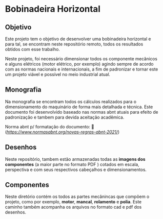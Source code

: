# Bobinadeira Horizontal



## Objetivo

Este projeto tem o objetivo de desenvolver uma bobinadeira horizontal e para tal, se encontram neste repositório remoto, todos os resultados obtidos com esse trabalho.

Neste projeto, foi necessário dimensionar todos os componente mecânicos e alguns elétricos (motor elétrico, por exemplo) agindo sempre de acordo com as normas nacionais e internacionais, a fim de padronizar e tornar este um projeto viável e possível no meio industrial atual.



## Monografia

Na monografia se encontram todos os cálculos realizados para o dimensionamento do maquinário de forma mais detalhada e técnica. Este documento foi desenvolvido baseado nas normas abnt atuais  para efeito de padronização e tambem para devida aceitação acadêmica.

Norma abnt p/ formatação do documento: :link: (*<https://www.normasabnt.org/novas-regras-abnt-2021/>*)



## Desenhos

Neste repositório, tambem estão armazenadas todas as **imagens dos componentes** (a maior parte no formato PDF ) cotados em escala, perspectiva e com seus respectivos cabeçalhos e dimensionamentos.



## Componentes

Neste diretório contém os todos as partes mecânincas que compõem o projeto, como por exemplo, **motor**, **mancal**, **rolamento** e **polia**. 
Este caminho também acompanha os arquivos no formato cad e pdf dos desenhos.

